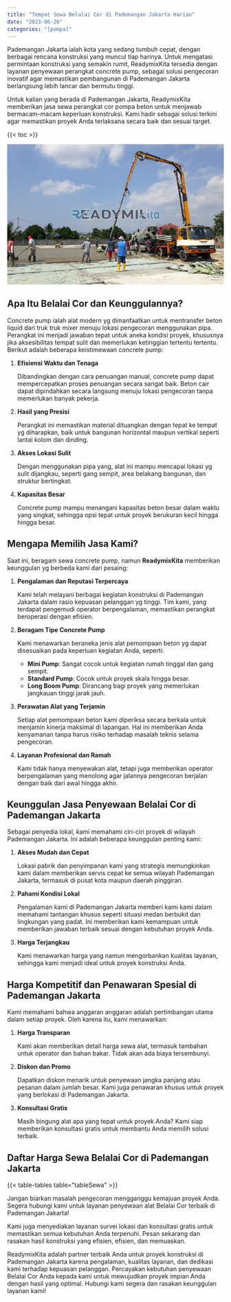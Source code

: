 ```yaml
---
title: "Tempat Sewa Belalai Cor di Pademangan Jakarta Harian"
date: "2023-06-26"
categories: "[pompa]"
---
```


Pademangan Jakarta ialah kota yang sedang tumbuh cepat, dengan berbagai rencana konstruksi yang muncul tiap harinya. Untuk mengatasi permintaan konstruksi yang semakin rumit, ReadymixKita tersedia dengan layanan penyewaan perangkat concrete pump, sebagai solusi pengecoran inovatif agar memastikan pembangunan di Pademangan Jakarta berlangsung lebih lancar dan bermutu tinggi.

Untuk kalian yang berada di Pademangan Jakarta, ReadymixKita memberikan jasa sewa perangkat cor pompa beton untuk menjawab bermacam-macam keperluan konstruksi. Kami hadir sebagai solusi terkini agar memastikan proyek Anda terlaksana secara baik dan sesuai target.

{{< toc >}}

![Tempat Sewa Belalai Cor di Pademangan Jakarta Harian](/images/pompa/sewa-pompa-12.jpg)

## Apa Itu Belalai Cor dan Keunggulannya?

Concrete pump ialah alat modern yg dimanfaatkan untuk mentransfer beton liquid dari truk truk mixer menuju lokasi pengecoran menggunakan pipa. Perangkat ini menjadi jawaban tepat untuk aneka kondisi proyek, khususnya jika aksesibilitas tempat sulit dan memerlukan ketinggian tertentu tertentu. Berikut adalah beberapa keistimewaan concrete pump:

1. **Efisiensi Waktu dan Tenaga**

   Dibandingkan dengan cara penuangan manual, concrete pump dapat mempercepatkan proses penuangan secara sangat baik. Beton cair dapat dipindahkan secara langsung menuju lokasi pengecoran tanpa memerlukan banyak pekerja.

2. **Hasil yang Presisi**

   Perangkat ini memastikan material dituangkan dengan tepat ke tempat yg diharapkan, baik untuk bangunan horizontal maupun vertikal seperti lantai kolom dan dinding.

3. **Akses Lokasi Sulit**

   Dengan menggunakan pipa yang, alat ini mampu mencapai lokasi yg sulit dijangkau, seperti gang sempit, area belakang bangunan, dan struktur bertingkat.

4. **Kapasitas Besar**

   Concrete pump mampu menangani kapasitas beton besar dalam waktu yang singkat, sehingga opsi tepat untuk proyek berukuran kecil hingga hingga besar.

## Mengapa Memilih Jasa Kami?

Saat ini, beragam sewa concrete pump, namun **ReadymixKita** memberikan keunggulan yg berbeda kami dari pesaing:

1. **Pengalaman dan Reputasi Terpercaya**

   Kami telah melayani berbagai kegiatan konstruksi di Pademangan Jakarta dalam rasio kepuasan pelanggan yg tinggi. Tim kami, yang terdapat pengemudi operator berpengalaman, memastikan perangkat beroperasi dengan efisien.

2. **Beragam Tipe Concrete Pump**

   Kami menawarkan beraneka jenis alat pemompaan beton yg dapat disesuaikan pada keperluan kegiatan Anda, seperti:
   - **Mini Pump**: Sangat cocok untuk kegiatan rumah tinggal dan gang sempit.
   - **Standard Pump**: Cocok untuk proyek skala hingga besar.
   - **Long Boom Pump**: Dirancang bagi proyek yang memerlukan jangkauan tinggi jarak jauh.

3. **Perawatan Alat yang Terjamin**

   Setiap alat pemompaan beton kami diperiksa secara berkala untuk menjamin kinerja maksimal di lapangan. Hal ini memberikan Anda kenyamanan tanpa harus risiko terhadap masalah teknis selama pengecoran.

4. **Layanan Profesional dan Ramah**

   Kami tidak hanya menyewakan alat, tetapi juga memberikan operator berpengalaman yang menolong agar jalannya pengecoran berjalan dengan baik dari awal hingga akhir.

## Keunggulan Jasa Penyewaan Belalai Cor di Pademangan Jakarta

Sebagai penyedia lokal, kami memahami ciri-ciri proyek di wilayah Pademangan Jakarta. Ini adalah beberapa keunggulan penting kami:

1. **Akses Mudah dan Cepat**

   Lokasi pabrik dan penyimpanan kami yang strategis memungkinkan kami dalam memberikan servis cepat ke semua wilayah Pademangan Jakarta, termasuk di pusat kota maupun daerah pinggiran.

2. **Pahami Kondisi Lokal**

   Pengalaman kami di Pademangan Jakarta memberi kami kami dalam memahami tantangan khusus seperti situasi medan berbukit dan lingkungan yang padat. Ini memberikan kami kemampuan untuk memberikan jawaban terbaik sesuai dengan kebutuhan proyek Anda.

3. **Harga Terjangkau**

   Kami menawarkan harga yang namun mengorbankan kualitas layanan, sehingga kami menjadi ideal untuk proyek konstruksi Anda.

## Harga Kompetitif dan Penawaran Spesial di Pademangan Jakarta

Kami memahami bahwa anggaran anggaran adalah pertimbangan utama dalam setiap proyek. Oleh karena itu, kami menawarkan:

1. **Harga Transparan**

   Kami akan memberikan detail harga sewa alat, termasuk tambahan untuk operator dan bahan bakar. Tidak akan ada biaya tersembunyi.

2. **Diskon dan Promo**

   Dapatkan diskon menarik untuk penyewaan jangka panjang atau pesanan dalam jumlah besar. Kami juga penawaran khusus untuk proyek yang berlokasi di Pademangan Jakarta.

3. **Konsultasi Gratis**

   Masih bingung alat apa yang tepat untuk proyek Anda? Kami siap memberikan konsultasi gratis untuk membantu Anda memilih solusi terbaik.

## Daftar Harga Sewa Belalai Cor di Pademangan Jakarta

{{< table-tables table="tableSewa" >}}

Jangan biarkan masalah pengecoran mengganggu kemajuan proyek Anda. Segera hubungi kami untuk layanan penyewaan alat Belalai Cor terbaik di Pademangan Jakarta!

Kami juga menyediakan layanan survei lokasi dan konsultasi gratis untuk memastikan semua kebutuhan Anda terpenuhi. Pesan sekarang dan rasakan hasil konstruksi yang efisien, efisien, dan memuaskan.

ReadymixKita adalah partner terbaik Anda untuk proyek konstruksi di Pademangan Jakarta karena pengalaman, kualitas layanan, dan dedikasi kami terhadap kepuasan pelanggan. Percayakan kebutuhan penyewaan Belalai Cor Anda kepada kami untuk mewujudkan proyek impian Anda dengan hasil yang optimal. Hubungi kami segera dan rasakan keunggulan layanan kami!